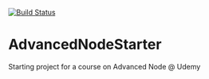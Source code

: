 [![Build Status](https://travis-ci.com/chsjr1996/advanced-node-course.svg?branch=master)](https://travis-ci.com/chsjr1996/advanced-node-course)

# AdvancedNodeStarter
Starting project for a course on Advanced Node @ Udemy
